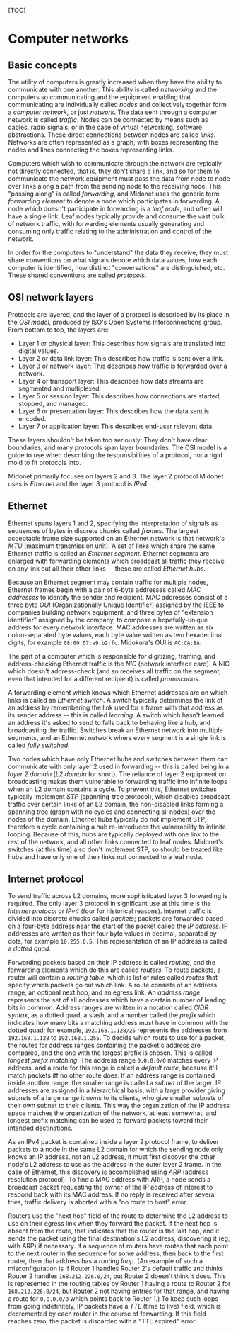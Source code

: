 <!---
Copyright 2012 Midokura Inc.
Generate HTML with:
        markdown_py networking-basics.md -f networking-basics.html -x toc
-->

[TOC]

# Computer networks


## Basic concepts

The utility of computers is greatly increased when they have the ability
to communicate with one another.  This ability is called *networking*
and the computers so communicating and the equipment enabling that
communicating are individually called *nodes* and collectively together
form a *computer network*, or just *network*.  The data sent through
a computer network is called *traffic*.
Nodes can be connected by means such as cables, radio signals, or in
the case of virtual networking, software abstractions.  These direct
connections between nodes are called *links*.
Networks are often represented as a graph, with boxes representing the
nodes and lines connecting the boxes representing links.

Computers which wish
to communicate through the network are typically not directly connected,
that is, they don't share a link, and so for them to communicate the
network equipment must pass the data from node to node over links along
a path from the sending node to the receiving node.  This "passing along"
is called *forwarding*, and Midonet uses the generic term *forwarding
element* to denote a node which participates in forwarding.  A node which
doesn't participate in forwarding is a *leaf node*, and often will have
a single link.  Leaf nodes typically provide and consume the vast bulk
of network traffic, with forwarding elements usually generating and
consuming only traffic relating to the administration and control of the
network.

In order for the computers to "understand" the data they receive, they
must share conventions on what signals denote which data values, how
each computer is identified, how distinct "conversations" are distinguished,
etc.  These shared conventions are called *protocols*.

## OSI network layers

Protocols are layered, and the layer of a protocol is described by its
place in the *OSI model*, produced by ISO's Open Systems Interconnections
group.  From bottom to top, the layers are:

- Layer 1 or physical layer:
	This describes how signals are translated into digital values.
- Layer 2 or data link layer:
	This describes how traffic is sent over a link.
- Layer 3 or network layer:
	This describes how traffic is forwarded over a network.
- Layer 4 or transport layer:
	This describes how data streams are segmented and multiplexed.
- Layer 5 or session layer:
	This describes how connections are started, stopped, and managed.
- Layer 6 or presentation layer:
	This describes how the data sent is encoded.
- Layer 7 or application layer:
	This describes end-user relevant data.

These layers shouldn't be taken too seriously:  They don't have clear
boundaries, and many protocols span layer boundaries.  The OSI model is
a guide to use when describing the responsibilities of a protocol, not
a rigid mold to fit protocols into.

Midonet primarily focuses on layers 2 and 3.  The layer 2 protocol Midonet
uses is *Ethernet* and the layer 3 protocol is *IPv4*.

## Ethernet

Ethernet spans layers 1 and 2, specifying the interpretation of signals as
sequences of bytes in discrete chunks called *frames*.  The largest acceptable
frame size supported on an Ethernet network is that network's *MTU* (maximum
transmission unit).  A set of links which share the same Ethernet traffic
is called an *Ethernet segment*.  Ethernet segments are enlarged with
forwarding elements which broadcast all traffic they receive on any link
out all their other links -- these are called *Ethernet hubs*.

Because an Ethernet segment may contain traffic for multiple nodes, Ethernet
frames begin with a pair of 6-byte addresses called *MAC addresses* to
identify the sender and recipient.  MAC addresses consist of a three byte
*OUI* (Organizationally Unique Identifier) assigned by the IEEE to companies
building network equipment, and three bytes of "extension identifier" assigned
by the company, to compose a hopefully-unique address for every network
interface.  MAC addresses are written as six colon-separated byte values,
each byte value written as two hexadecimal digits, for example
`08:00:07:a9:b2:fc`.  Midokura's OUI is `AC:CA:BA`.

The part of a computer which is responsible for digitizing, framing, and
address-checking Ethernet traffic is the *NIC* (network interface card).
A NIC which doesn't address-check (and so receives all traffic on the
segment, even that intended for a different recipient) is called *promiscuous*.

A forwarding element which knows which Ethernet addresses are on which
links is called an *Ethernet switch*.  A switch typically determines
the link of an address by remembering the link used for a frame with
that address as its sender address -- this is called *learning*.
A switch which hasn't learned an address it's asked to send to falls
back to behaving like a hub, and broadcasting the traffic.
Switches break an Ethernet network into multiple segments, and an Ethernet
network where every segment is a single link is called *fully switched*.

Two nodes which have only Ethernet hubs and switches between them can
communicate with only layer 2 used in forwarding -- this is called
being in a *layer 2 domain* (*L2 domain* for short).  The reliance of
layer 2 equipment on broadcasting makes them vulnerable to forwarding
traffic into infinite loops when an L2 domain contains a cycle.  To prevent
this, Ethernet switches typically implement *STP* (spanning-tree protocol),
which disables broadcast traffic over certain links of an L2 domain,
the non-disabled links forming a spanning tree (graph with no cycles
and connecting all nodes) over the nodes of the domain.  Ethernet hubs
typically do not implement STP, therefore a cycle containing a hub
re-introduces the vulnerability to infinite looping.  Because of this,
hubs are typically deployed with one link to the rest of the network, and
all other links connected to leaf nodes.  Midonet's switches (at this time)
also don't implement STP, so should be treated like hubs and have only
one of their links not connected to a leaf node.

## Internet protocol

To send traffic across L2 domains, more sophisticated layer 3 forwarding
is required.  The only layer 3 protocol in significant use at this time
is the *Internet protocol* or *IPv4* (four for historical reasons).
Internet traffic is divided into discrete chucks called *packets*;
packets are forwarded based on a four-byte address near the start of
the packet called the *IP address*.  IP addresses are written as their
four byte values in decimal, separated by dots, for example `10.255.0.5`.
This representation of an IP address is called a *dotted quad*.

Forwarding packets based on their IP address is called *routing*, and
the forwarding elements which do this are called *routers*.  To route
packets, a router will contain a *routing table*, which is list of rules
called *routes* that specify which packets go out which link.  A route
consists of an address range, an optional next hop, and an egress link.
An *address range* represents the set of all addresses which have a certain
number of leading bits in common.  Address ranges are written in a notation
called *CIDR syntax*, as a dotted
quad, a slash, and a number called the *prefix* which indicates how many
bits a matching address
must have in common with the dotted quad; for example, `192.168.1.128/25`
represents the addresses from `192.168.1.128` to `192.168.1.255`.
To decide which route to use for a packet, the routes for address ranges
containing the packet's address are compared, and the one with the largest
prefix is chosen.  This is called *longest prefix matching*.
The address range `0.0.0.0/0` matches every IP address, and a route for
this range is called a *default route*, because it'll match packets iff
no other route does.
If an address range is contained inside another range, the smaller range
is called a *subnet* of the larger.  IP addresses are assigned in a
hierarchical basis, with a large provider giving subnets of a large range
it owns to its clients, who give smaller subnets of their own subnet to
their clients.  This way the organization of the IP address space matches
the organization of the network, at least somewhat, and longest prefix matching
can be used to forward packets toward their intended destinations.

As an IPv4 packet is contained inside a layer 2 protocol frame, to deliver
packets to a node in the same L2 domain for which the sending node only knows
an IP address, not an L2 address, it must first discover the other node's
L2 address to use as the address in the outer layer 2 frame.  In the case
of Ethernet, this discovery is accomplished using *ARP* (address resolution
protocol).  To find a MAC address with ARP, a node sends a broadcast packet
requesting the owner of the IP address of interest to respond back with its
MAC address.  If no reply is received after several tries, traffic delivery
is aborted with a "no route to host" error.

Routers use the "next hop" field of the route to determine the L2 address
to use on their egress link when they forward the packet.  If the next hop
is absent from the route, that indicates that the router is the last hop,
and it sends the packet using the final destination's L2 address, discovering
it (eg, with ARP) if necessary.  If a sequence of routers have routes that
each point to the next router in the sequence for some address, then back to
the first router, then that address has a *routing loop*.  (An example of
such a misconfiguration is if Router 1 handles Router 2's default traffic
and thinks Router 2 handles `168.212.226.0/24`, but Router 2 doesn't think it
does.  This is represented in the routing tables
by Router 1 having a route to Router 2 for `168.212.226.0/24`, but
Router 2 not having
entries for that range, and having a route for `0.0.0.0/0` which points
back to Router 1.)  To keep such loops from going indefinitely, IP packets
have a *TTL* (time to live) field, which is decremented by each router in
the course of forwarding.  If this field reaches zero, the packet is discarded
with a "TTL expired" error.

